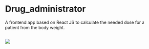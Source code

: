 # Drug_administrator
A frontend app based on React JS to calculate the needed dose for a patient from the body weight.
## 
![](https://github.com/amir1715/FT-IR_DPTanalyzer/blob/master/img/demo.gif)
